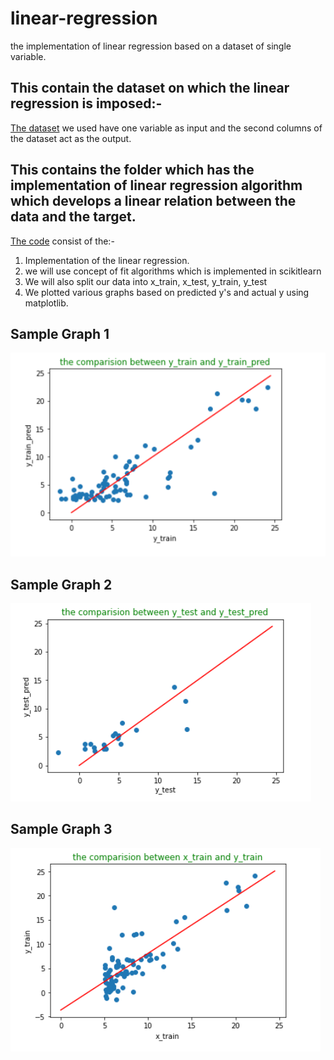 # linear-regression
the implementation of linear regression based on a dataset of single variable.
## This contain the dataset on which the linear regression is imposed:-
[The dataset](https://github.com/eaz-yeah/linear-regression/blob/main/single_variable.csv) we used have one variable as input and the second columns of the dataset act as the output.

## This contains the folder which has the implementation of linear regression algorithm which develops a linear relation between the data and the target.
[The code](https://github.com/eaz-yeah/linear-regression/blob/main/linear%20regression%20with%20single%20variable.ipynb) consist of the:- 
1. Implementation of the linear regression.
2. we will use concept of fit algorithms which is implemented in scikitlearn
3. We will also split our data into x_train, x_test, y_train, y_test 
4. We plotted various graphs based on predicted y's and actual y using matplotlib.
## Sample Graph 1
![Sample picture 1](https://github.com/eaz-yeah/linear-regression/blob/main/photo1.png)
## Sample Graph 2
![Sample picture 2](https://github.com/eaz-yeah/linear-regression/blob/main/photo2.png)
## Sample Graph 3
![Sample picture 3](https://github.com/eaz-yeah/linear-regression/blob/main/photo3.png)
